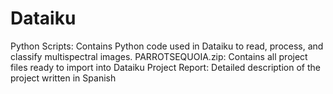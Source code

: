 # Dataiku
Python Scripts: Contains Python code used in Dataiku to read, process, and classify multispectral images.
PARROTSEQUOIA.zip: Contains all project files ready to import into Dataiku
Project Report: Detailed description of the project written in Spanish
